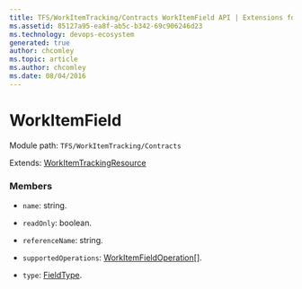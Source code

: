 ```yaml
---
title: TFS/WorkItemTracking/Contracts WorkItemField API | Extensions for Azure DevOps Services
ms.assetid: 85127a95-ea8f-ab5c-b342-69c906246d23
ms.technology: devops-ecosystem
generated: true
author: chcomley
ms.topic: article
ms.author: chcomley
ms.date: 08/04/2016
---
```


# WorkItemField

Module path: `TFS/WorkItemTracking/Contracts`

Extends: [WorkItemTrackingResource](../../../TFS/WorkItemTracking/Contracts/WorkItemTrackingResource.md)

### Members

* `name`: string. 

* `readOnly`: boolean. 

* `referenceName`: string. 

* `supportedOperations`: [WorkItemFieldOperation](../../../TFS/WorkItemTracking/Contracts/WorkItemFieldOperation.md)[]. 

* `type`: [FieldType](../../../TFS/WorkItemTracking/Contracts/FieldType.md). 

